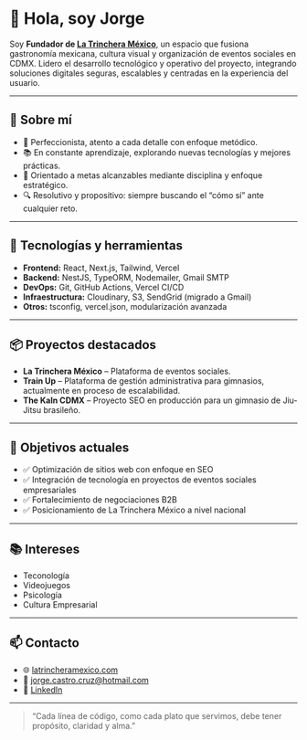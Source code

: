 # 👋 Hola, soy Jorge

Soy **Fundador de [La Trinchera México](https://latrincheramexico.com)**, un espacio que fusiona gastronomía mexicana, cultura visual y organización de eventos sociales en CDMX. Lidero el desarrollo tecnológico y operativo del proyecto, integrando soluciones digitales seguras, escalables y centradas en la experiencia del usuario.

---

## 🧠 Sobre mí

- 🎯 Perfeccionista, atento a cada detalle con enfoque metódico.
- 📚 En constante aprendizaje, explorando nuevas tecnologías y mejores prácticas.
- 🧭 Orientado a metas alcanzables mediante disciplina y enfoque estratégico.
- 🔍 Resolutivo y propositivo: siempre buscando el “cómo sí” ante cualquier reto.


---

## 🚀 Tecnologías y herramientas

- **Frontend:** React, Next.js, Tailwind, Vercel
- **Backend:** NestJS, TypeORM, Nodemailer, Gmail SMTP
- **DevOps:** Git, GitHub Actions, Vercel CI/CD
- **Infraestructura:** Cloudinary, S3, SendGrid (migrado a Gmail)
- **Otros:** tsconfig, vercel.json, modularización avanzada

---

## 📦 Proyectos destacados

- **La Trinchera México** – Plataforma de eventos sociales.
- **Train Up** – Plataforma de gestión administrativa para gimnasios, actualmente en proceso de escalabilidad.
- **The Kaln CDMX** – Proyecto SEO en producción para un gimnasio de Jiu-Jitsu brasileño.

---

## 🎯 Objetivos actuales

- ✅ Optimización de sitios web con enfoque en SEO
- ✅ Integración de tecnología en proyectos de eventos sociales empresariales
- ✅ Fortalecimiento de negociaciones B2B
- ✅ Posicionamiento de La Trinchera México a nivel nacional

---

## 📚 Intereses

- Teconología
- Videojuegos
- Psicología
- Cultura Empresarial

---

## 📫 Contacto

- 🌐 [latrincheramexico.com](https://latrincheramexico.com)
- 📧 jorge.castro.cruz@hotmail.com
- 💼 [LinkedIn](https://www.linkedin.com/in/jorge-castro-953267144/)

---

> “Cada línea de código, como cada plato que servimos, debe tener propósito, claridad y alma.”

